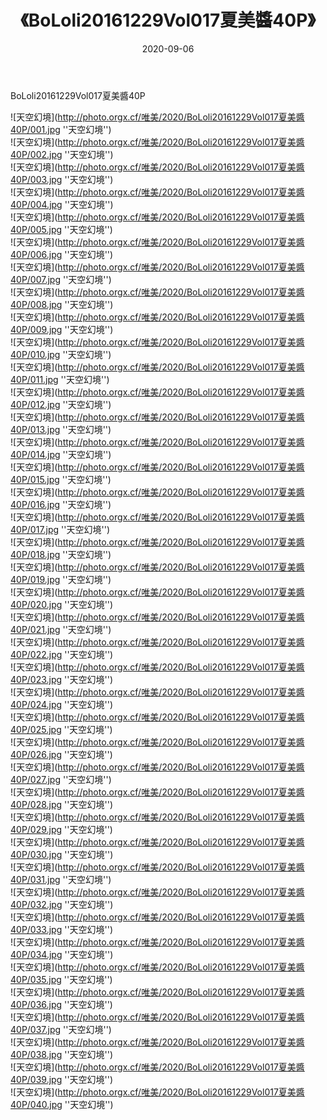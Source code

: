 ﻿---
layout: post
title:  《BoLoli20161229Vol017夏美醬40P》
date:   2020-09-06
img: http://photo.orgx.cf/唯美/2020/BoLoli20161229Vol017夏美醬40P/000.jpg
categories: [美女, 清纯, 唯美]
---

BoLoli20161229Vol017夏美醬40P



![天空幻境](http://photo.orgx.cf/唯美/2020/BoLoli20161229Vol017夏美醬40P/001.jpg ''天空幻境'') <br>
![天空幻境](http://photo.orgx.cf/唯美/2020/BoLoli20161229Vol017夏美醬40P/002.jpg ''天空幻境'') <br>
![天空幻境](http://photo.orgx.cf/唯美/2020/BoLoli20161229Vol017夏美醬40P/003.jpg ''天空幻境'') <br>
![天空幻境](http://photo.orgx.cf/唯美/2020/BoLoli20161229Vol017夏美醬40P/004.jpg ''天空幻境'') <br>
![天空幻境](http://photo.orgx.cf/唯美/2020/BoLoli20161229Vol017夏美醬40P/005.jpg ''天空幻境'') <br>
![天空幻境](http://photo.orgx.cf/唯美/2020/BoLoli20161229Vol017夏美醬40P/006.jpg ''天空幻境'') <br>
![天空幻境](http://photo.orgx.cf/唯美/2020/BoLoli20161229Vol017夏美醬40P/007.jpg ''天空幻境'') <br>
![天空幻境](http://photo.orgx.cf/唯美/2020/BoLoli20161229Vol017夏美醬40P/008.jpg ''天空幻境'') <br>
![天空幻境](http://photo.orgx.cf/唯美/2020/BoLoli20161229Vol017夏美醬40P/009.jpg ''天空幻境'') <br>
![天空幻境](http://photo.orgx.cf/唯美/2020/BoLoli20161229Vol017夏美醬40P/010.jpg ''天空幻境'') <br>
![天空幻境](http://photo.orgx.cf/唯美/2020/BoLoli20161229Vol017夏美醬40P/011.jpg ''天空幻境'') <br>
![天空幻境](http://photo.orgx.cf/唯美/2020/BoLoli20161229Vol017夏美醬40P/012.jpg ''天空幻境'') <br>
![天空幻境](http://photo.orgx.cf/唯美/2020/BoLoli20161229Vol017夏美醬40P/013.jpg ''天空幻境'') <br>
![天空幻境](http://photo.orgx.cf/唯美/2020/BoLoli20161229Vol017夏美醬40P/014.jpg ''天空幻境'') <br>
![天空幻境](http://photo.orgx.cf/唯美/2020/BoLoli20161229Vol017夏美醬40P/015.jpg ''天空幻境'') <br>
![天空幻境](http://photo.orgx.cf/唯美/2020/BoLoli20161229Vol017夏美醬40P/016.jpg ''天空幻境'') <br>
![天空幻境](http://photo.orgx.cf/唯美/2020/BoLoli20161229Vol017夏美醬40P/017.jpg ''天空幻境'') <br>
![天空幻境](http://photo.orgx.cf/唯美/2020/BoLoli20161229Vol017夏美醬40P/018.jpg ''天空幻境'') <br>
![天空幻境](http://photo.orgx.cf/唯美/2020/BoLoli20161229Vol017夏美醬40P/019.jpg ''天空幻境'') <br>
![天空幻境](http://photo.orgx.cf/唯美/2020/BoLoli20161229Vol017夏美醬40P/020.jpg ''天空幻境'') <br>
![天空幻境](http://photo.orgx.cf/唯美/2020/BoLoli20161229Vol017夏美醬40P/021.jpg ''天空幻境'') <br>
![天空幻境](http://photo.orgx.cf/唯美/2020/BoLoli20161229Vol017夏美醬40P/022.jpg ''天空幻境'') <br>
![天空幻境](http://photo.orgx.cf/唯美/2020/BoLoli20161229Vol017夏美醬40P/023.jpg ''天空幻境'') <br>
![天空幻境](http://photo.orgx.cf/唯美/2020/BoLoli20161229Vol017夏美醬40P/024.jpg ''天空幻境'') <br>
![天空幻境](http://photo.orgx.cf/唯美/2020/BoLoli20161229Vol017夏美醬40P/025.jpg ''天空幻境'') <br>
![天空幻境](http://photo.orgx.cf/唯美/2020/BoLoli20161229Vol017夏美醬40P/026.jpg ''天空幻境'') <br>
![天空幻境](http://photo.orgx.cf/唯美/2020/BoLoli20161229Vol017夏美醬40P/027.jpg ''天空幻境'') <br>
![天空幻境](http://photo.orgx.cf/唯美/2020/BoLoli20161229Vol017夏美醬40P/028.jpg ''天空幻境'') <br>
![天空幻境](http://photo.orgx.cf/唯美/2020/BoLoli20161229Vol017夏美醬40P/029.jpg ''天空幻境'') <br>
![天空幻境](http://photo.orgx.cf/唯美/2020/BoLoli20161229Vol017夏美醬40P/030.jpg ''天空幻境'') <br>
![天空幻境](http://photo.orgx.cf/唯美/2020/BoLoli20161229Vol017夏美醬40P/031.jpg ''天空幻境'') <br>
![天空幻境](http://photo.orgx.cf/唯美/2020/BoLoli20161229Vol017夏美醬40P/032.jpg ''天空幻境'') <br>
![天空幻境](http://photo.orgx.cf/唯美/2020/BoLoli20161229Vol017夏美醬40P/033.jpg ''天空幻境'') <br>
![天空幻境](http://photo.orgx.cf/唯美/2020/BoLoli20161229Vol017夏美醬40P/034.jpg ''天空幻境'') <br>
![天空幻境](http://photo.orgx.cf/唯美/2020/BoLoli20161229Vol017夏美醬40P/035.jpg ''天空幻境'') <br>
![天空幻境](http://photo.orgx.cf/唯美/2020/BoLoli20161229Vol017夏美醬40P/036.jpg ''天空幻境'') <br>
![天空幻境](http://photo.orgx.cf/唯美/2020/BoLoli20161229Vol017夏美醬40P/037.jpg ''天空幻境'') <br>
![天空幻境](http://photo.orgx.cf/唯美/2020/BoLoli20161229Vol017夏美醬40P/038.jpg ''天空幻境'') <br>
![天空幻境](http://photo.orgx.cf/唯美/2020/BoLoli20161229Vol017夏美醬40P/039.jpg ''天空幻境'') <br>
![天空幻境](http://photo.orgx.cf/唯美/2020/BoLoli20161229Vol017夏美醬40P/040.jpg ''天空幻境'') <br>